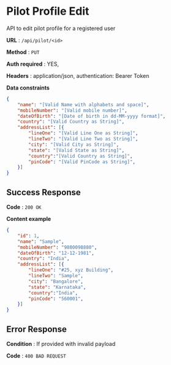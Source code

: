 # Pilot Profile Edit

API to edit pilot profile for a registered user

**URL** : `/api/pilot/<id>`

**Method** : `PUT`

**Auth required** : YES,

**Headers** : application/json, authentication: Bearer Token

**Data constraints**

```json
{
	"name": "[Valid Name with alphabets and space]",
	"mobileNumber": "[Valid mobile number]",
	"dateOfBirth": "[Date of birth in dd-MM-yyyy format]",
	"country": "[Valid Country as String]",
	"addressList": [{
		"lineOne": "[Valid Line One as String]",
		"lineTwo": "[Valid Line Two as String]",
		"city": "[Valid City as String]",
		"state": "[Valid State as String]",
		"country":"[Valid Country as String]",
		"pinCode": "[Valid PinCode as String]",
	}]
}
```

## Success Response

**Code** : `200 OK`

**Content example**

```json
{
    "id": 1,
	"name": "Sample",
	"mobileNumber": "9880098880",
	"dateOfBirth": "12-12-1981",
	"country": "India",
	"addressList": [{
		"lineOne": "#25, xyz Building",
		"lineTwo": "Sample",
		"city": "Bangalore",
		"state": "Karnataka",
		"country":"India",
		"pinCode": "560001",
	}]
}
```

## Error Response

**Condition** : If provided with invalid payload

**Code** : `400 BAD REQUEST`


